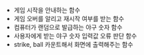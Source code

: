 
- 게임 시작을 안내하는 함수
- 게임 오버를 알리고 재시작 여부를 받는 함수
- 컴퓨터가 랜덤으로 발급하는 야구 숫자 함수
- 사용자에게 받는 야구 숫자 입력값 오류 판단 함수
- strike, ball 카운트해서 화면에 출력해주는 함수